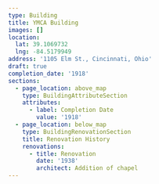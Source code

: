 ```yaml
---
type: Building
title: YMCA Building
images: []
location:
  lat: 39.1069732
  lng: -84.5179949
address: '1105 Elm St., Cincinnati, Ohio'
draft: true
completion_date: '1918'
sections:
  - page_location: above_map
    type: BuildingAttributeSection
    attributes:
      - label: Completion Date
        value: '1918'
  - page_location: below_map
    type: BuildingRenovationSection
    title: Renovation History
    renovations:
      - title: Renovation
        date: '1938'
        architect: Addition of chapel
---
```

